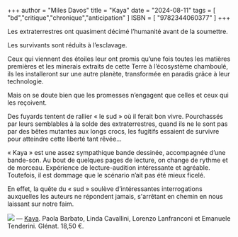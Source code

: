 +++
author = "Miles Davos"
title = "Kaya"
date = "2024-08-11"
tags = [
    "bd","critique","chronique","anticipation"
]
ISBN = [
    "9782344060377"
]
+++

Les extraterrestres ont quasiment décimé l’humanité avant de la soumettre.

Les survivants sont réduits à l’esclavage.

Ceux qui viennent des étoiles leur ont promis qu’une fois toutes les matières premières et les minerais extraits de cette Terre à l’écosystème chamboulé, ils les installeront sur une autre planète, transformée en paradis grâce à leur technologie.

Mais on se doute bien que les promesses n’engagent que celles et ceux qui les reçoivent.

Des fuyards tentent de rallier « le sud » où il ferait bon vivre. Pourchassés par leurs semblables à la solde des extraterrestres, quand ils ne le sont pas par des bêtes mutantes aux longs crocs, les fugitifs essaient de survivre pour atteindre cette liberté tant rêvée…

« Kaya » est une assez sympathique bande dessinée, accompagnée d’une bande-son. Au bout de quelques pages de lecture, on change de rythme et de morceau. Expérience de lecture-audition intéressante et agréable. Toutefois, il est dommage que le scénario n’ait pas été mieux ficelé.

En effet, la quête du « sud » soulève d’intéressantes interrogations auxquelles les auteurs ne répondent jamais, s'arrêtant en chemin en nous laissant sur notre faim.

![](/images/kaya.jpeg)
—
[Kaya](https://www.glenat.com/hors-collection-glenat-bd/kaya-9782344060377). Paola Barbato, Linda Cavallini, Lorenzo Lanfranconi et Emanuele Tenderini. Glénat. 18,50 €.
